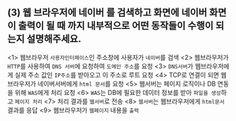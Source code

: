 ## (3) 웹 브라우저에 네이버 를 검색하고 화면에 네이버 화면이 출력이 될 때 까지 내부적으로 어떤 동작들이 수행이 되는지 설명해주세요.

  <1> 웹브라우저 `사용자인터페이스`인 주소창에 사용자가 `네이버`를 검색
  <2> 웹브라우저가 `HTTP`를 사용하여 `DNS 서버`에 요청하여 `도메인 주소`를 요청
  <3> `DNS서버`가 웹브라우저에게 실제 주소 값인 `IP주소`를 받아오고 이 주소로 루트 요청
  <4> TCP로 연결이 되면 웹브라우저가 네이버서버에게 `html 문서`를 요청
  <5> 웹서버는 페이지 로직이나 DB 연동을 위해 `WAS`에게 처리 요청
  <6> `WAS`는 DB에 필요한 데이터 정보를 받아 `파일을 생성`하고 `페이지 처리`
  <7> 처리 결과를 `웹서버`로 전송
  <8> `웹서버`는 웹브라우저에게 `html문서` 결과를 응답
  <9> 웹브라우저가 `웹페이지` 내용을 `출력`
